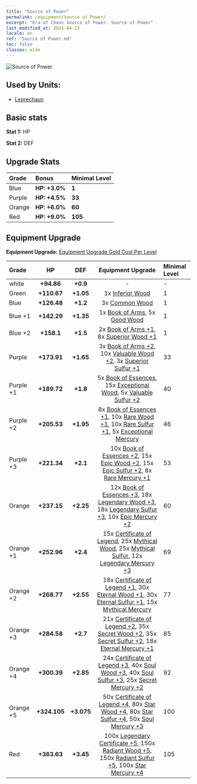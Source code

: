 ```yaml
---
title: "Source of Power"
permalink: /equipment/Source of Power/
excerpt: "Era of Chaos Source of Power. Source of Power"
last_modified_at: 2021-04-23
locale: en
ref: "Source of Power.md"
toc: false
classes: wide
---
```


  ![Source of Power](/images/e/e_9092.png)

## Used by Units:

* [Leprechaun](/units/Leprechaun/) 


## Basic stats
 **Stat 1:** HP

 **Stat 2:** DEF

## Upgrade Stats

  |     Grade    |   Bonus | Minimal Level | 
  |:-------------|:--------|:--------------| 
  | Blue | **HP: +3.0%** | **1** | 
  | Purple | **HP: +4.5%** | **33** | 
  | Orange | **HP: +6.0%** | **60** | 
  | Red | **HP: +9.0%** | **105** | 


## Equipment Upgrade
 **Equipment Upgrade:** [Equipment Upgrade Gold Cost Per Level](/equipment/EquipmentUpgradeCostPerLevel/) 

  |          Grade      | HP | DEF | Equipment Upgrade | Minimal Level |
  |:--------------------|:---------:|:---------:|:----------------:|:--------------|
  | white | **+94.86** | **+0.9** | - | - |
  | Green | **+110.67** | **+1.05** | 1x [Inferior Wood](/Items/mat_1/) | 1 |
  | Blue | **+126.48** | **+1.2** | 3x [Common Wood](/Items/mat_7/) | 1 |
  | Blue +1 | **+142.29** | **+1.35** | 1x [Book of Arms](/Items/mat_18/), 5x [Good Wood](/Items/mat_13/) | 1 |
  | Blue +2 | **+158.1** | **+1.5** | 2x [Book of Arms +1](/Items/mat_25/), 8x [Superior Wood +1](/Items/mat_20/) | 1 |
  | Purple | **+173.91** | **+1.65** | 3x [Book of Arms +2](/Items/mat_32/), 10x [Valuable Wood +2](/Items/mat_27/), 3x [Superior Sulfur +1](/Items/mat_22/) | 33 |
  | Purple +1 | **+189.72** | **+1.8** | 5x [Book of Essences](/Items/mat_39/), 15x [Exceptional Wood](/Items/mat_34/), 5x [Valuable Sulfur +2](/Items/mat_29/) | 40 |
  | Purple +2 | **+205.53** | **+1.95** | 8x [Book of Essences +1](/Items/mat_46/), 10x [Rare Wood +1](/Items/mat_41/), 10x [Rare Sulfur +1](/Items/mat_43/), 5x [Exceptional Mercury](/Items/mat_35/) | 46 |
  | Purple +3 | **+221.34** | **+2.1** | 10x [Book of Essences +2](/Items/mat_53/), 15x [Epic Wood +2](/Items/mat_48/), 15x [Epic Sulfur +2](/Items/mat_50/), 8x [Rare Mercury +1](/Items/mat_42/) | 53 |
  | Orange | **+237.15** | **+2.25** | 12x [Book of Essences +3](/Items/mat_60/), 18x [Legendary Wood +3](/Items/mat_55/), 18x [Legendary Sulfur +3](/Items/mat_57/), 10x [Epic Mercury +2](/Items/mat_49/) | 60 |
  | Orange +1 | **+252.96** | **+2.4** | 15x [Certificate of Legend](/Items/mat_67/), 25x [Mythical Wood](/Items/mat_62/), 25x [Mythical Sulfur](/Items/mat_64/), 12x [Legendary Mercury +3](/Items/mat_56/) | 69 |
  | Orange +2 | **+268.77** | **+2.55** | 18x [Certificate of Legend +1](/Items/mat_74/), 30x [Eternal Wood +1](/Items/mat_69/), 30x [Eternal Sulfur +1](/Items/mat_71/), 15x [Mythical Mercury](/Items/mat_63/) | 77 |
  | Orange +3 | **+284.58** | **+2.7** | 21x [Certificate of Legend +2](/Items/mat_81/), 35x [Secret Wood +2](/Items/mat_76/), 35x [Secret Sulfur +2](/Items/mat_78/), 18x [Eternal Mercury +1](/Items/mat_70/) | 85 |
  | Orange +4 | **+300.39** | **+2.85** | 24x [Certificate of Legend +3](/Items/mat_88/), 40x [Soul Wood +3](/Items/mat_83/), 40x [Soul Sulfur +3](/Items/mat_85/), 25x [Secret Mercury +2](/Items/mat_77/) | 92 |
  | Orange +5 | **+324.105** | **+3.075** | 50x [Certificate of Legend +4](/Items/mat_95/), 80x [Star Wood +4](/Items/mat_90/), 80x [Star Sulfur +4](/Items/mat_92/), 50x [Soul Mercury +3](/Items/mat_84/) | 100 |
  | Red | **+363.63** | **+3.45** | 100x [Legendary Certificate +5](/Items/mat_102/), 150x [Radiant Wood +5](/Items/mat_97/), 150x [Radiant Sulfur +5](/Items/mat_99/), 100x [Star Mercury +4](/Items/mat_91/) | 105 |

